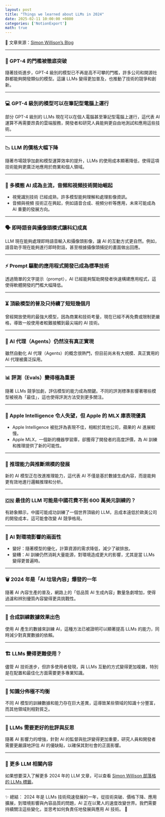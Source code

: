 ```yaml
---
layout: post
title: "Things we learned about LLMs in 2024"
date: 2025-02-11 10:00:00 +0800
categories: ['NotionExport']
math: true
---
```


📌 文章來源：[Simon Willison’s Blog](https://simonwillison.net/2024/Dec/31/llms-in-2024/)

---

### 🚀 GPT-4 的門檻被徹底突破

隨著技術進步，GPT-4 級別的模型已不再是高不可攀的門檻，許多公司和開源社群都能夠開發類似的模型。這讓 LLMs 變得更加普及，也推動了技術的競爭和創新。

---

### 💻 GPT-4 級別的模型可以在筆記型電腦上運行

部分 GPT-4 級別的 LLMs 現在可以在個人電腦甚至筆記型電腦上運行，這代表 AI 運算不再需要昂貴的雲端服務，開發者和研究人員能夠更自由地測試和應用這些技術。

---

### 📉 LLM 的價格大幅下降

隨著市場競爭加劇和模型運算效率的提升，LLMs 的使用成本顯著降低，使得這項技術能夠更廣泛地應用於商業和個人領域。

---

### 🎨 多模態 AI 成為主流，音頻和視頻技術開始崛起

- 視覺識別技術 已經成熟，許多模型能夠理解和處理影像資訊。
- 音頻與視頻 技術正在興起，例如語音合成、視頻分析等應用，未來可能成為 AI 重要的發展方向。
---

### 🗣️ 即時語音與攝像頭模式讓科幻成真

LLM 現在能夠處理即時語音輸入和攝像頭影像，讓 AI 的互動方式更自然。例如，語音助手現在能夠進行即時對話，甚至根據攝像頭捕捉的畫面做出回應。

---

### ⚡ Prompt 驅動的應用程式開發已成為標準技術

透過簡單的文字提示（prompt），AI 已經能夠幫助開發者快速構建應用程式，這使得軟體開發的門檻大幅降低。

---

### ⏳ 頂級模型的普及只持續了短短幾個月

曾經開放使用的最強大模型，因為商業和技術考量，現在已經不再免費或限制更嚴格，導致一般使用者較難接觸到最尖端的 AI 技術。

---

### 🤖 AI 代理（Agents）仍然沒有真正實現

雖然自動化 AI 代理（Agents）的概念很熱門，但目前尚未有大規模、真正實用的 AI 代理被廣泛採用。

---

### 📊 評測（Evals）變得極為重要

隨著 LLMs 競爭加劇，評估模型的能力成為關鍵。不同的評測標準影響著哪些模型被視為「最佳」，這也使得評測方法受到更多關注。

---

### 🍏 Apple Intelligence 令人失望，但 Apple 的 MLX 庫表現優異

- Apple Intelligence 被批評為表現不佳，相較於其他公司，蘋果的 AI 進展較慢。
- Apple MLX，一個新的機器學習庫，卻獲得了開發者的高度評價，為 AI 訓練和推理提供了新的可能性。
---

### 🧠 推理能力與推斷規模的發展

新的 AI 模型正在改進推理能力，這代表 AI 不僅是基於數據生成內容，而是能夠更有效地進行邏輯推理和分析。

---

### 🇨🇳 最佳的 LLM 可能是中國花費不到 600 萬美元訓練的？

有跡象顯示，中國可能成功訓練了一個世界頂級的 LLM，且成本遠低於歐美公司的開發成本，這可能會改變 AI 競爭格局。

---

### 🌱 AI 對環境影響的兩面性

- 變好：隨著模型的優化，計算資源的需求降低，減少了碳排放。
- 變糟：AI 訓練仍然消耗大量能源，對環境造成更大的影響，尤其是當 LLMs 變得更普遍時。
---

### 🗑️ 2024 年是「AI 垃圾內容」爆發的一年

隨著 AI 內容生產的普及，網路上的「低品質 AI 生成內容」數量急劇增加，使得過濾和辨別優質內容變得更具挑戰性。

---

### 🔬 合成訓練數據效果出色

使用 AI 產生的數據來訓練 AI，這種方法已被證明可以顯著提高 LLMs 的能力，同時減少對真實數據的依賴。

---

### 🏗️ LLMs 變得更難使用？

儘管 AI 技術進步，但許多使用者發現，與 LLMs 互動的方式變得更加複雜，特別是在配置和最佳化方面需要更多專業知識。

---

### 🧩 知識分佈極不均衡

不同 AI 模型的訓練數據和能力存在巨大差異，這導致某些領域的知識十分豐富，而其他領域則相對貧乏。

---

### 🧐 LLMs 需要更好的批評與反思

隨著 AI 影響力的增強，針對 AI 的監督與批評變得更加重要，研究人員和開發者需要更嚴謹地評估 AI 的優缺點，以確保其對社會的正面影響。

---

### 🔗 更多 LLM 相關內容

如果想要深入了解更多 2024 年的 LLM 文章，可以查看 [Simon Willison 部落格的 LLMs 標籤](https://simonwillison.net/2024/Dec/31/llms-in-2024/#everything-tagged-llms-on-my-blog-in-2024)。

---

✨ 總結： 2024 年是 LLMs 技術飛速發展的一年，從技術突破、價格下降、應用擴展，到環境影響與內容品質的問題，AI 正在以驚人的速度改變世界。我們需要持續關注這些變化，並思考如何負責任地發展與應用 AI 技術。 🚀
